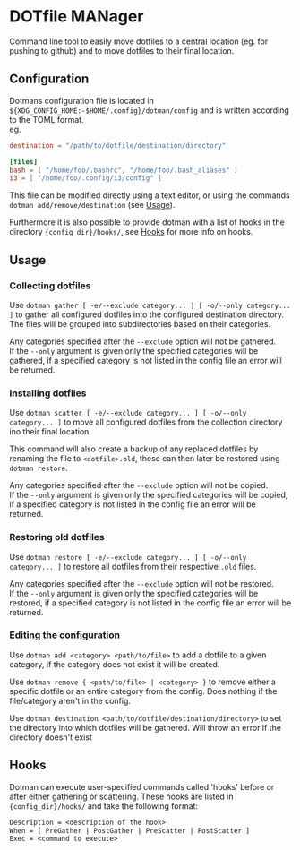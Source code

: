 # DOTfile MANager

Command line tool to easily move dotfiles to a central location (eg. for pushing to github)
and to move dotfiles to their final location.

## Configuration

Dotmans configuration file is located in `${XDG_CONFIG_HOME:-$HOME/.config}/dotman/config`
and is written according to the TOML format.\
eg.
```toml
destination = "/path/to/dotfile/destination/directory"

[files]
bash = [ "/home/foo/.bashrc", "/home/foo/.bash_aliases" ]
i3 = [ "/home/foo/.config/i3/config" ]
```

This file can be modified directly using a text editor, or using the commands `dotman add/remove/destination`
(see [Usage](##Usage)).

Furthermore it is also possible to provide dotman with a list of hooks in the directory
`{config_dir}/hooks/`, see [Hooks](##Hooks) for more info on hooks.

## Usage

### Collecting dotfiles

Use `dotman gather [ -e/--exclude category... ] [ -o/--only category... ]`
to gather all configured dotfiles into the configured destination directory.
The files will be grouped into subdirectories based on their categories.

Any categories specified after the `--exclude` option will not be gathered.\
If the `--only` argument is given only the specified categories will be gathered,
if a specified category is not listed in the config file an error will be returned.

### Installing dotfiles

Use `dotman scatter [ -e/--exclude category... ] [ -o/--only category... ]`
to move all configured dotfiles from the collection directory ino their final location.

This command will also create a backup of any replaced dotfiles by renaming the file to
`<dotfile>.old`, these can then later be restored using `dotman restore`.

Any categories specified after the `--exclude` option will not be copied.\
If the `--only` argument is given only the specified categories will be copied,
if a specified category is not listed in the config file an error will be returned.

### Restoring old dotfiles

Use `dotman restore [ -e/--exclude category... ] [ -o/--only category... ]`
to restore all dotfiles from their respective `.old` files.

Any categories specified after the `--exclude` option will not be restored.\
If the `--only` argument is given only the specified categories will be restored,
if a specified category is not listed in the config file an error will be returned.

### Editing the configuration

Use `dotman add <category> <path/to/file>` to add a dotfile to a given category,
if the category does not exist it will be created.

Use `dotman remove { <path/to/file> | <category> }` to remove either a specific dotfile
or an entire category from the config. Does nothing if the file/category aren't in the config.

Use `dotman destination <path/to/dotfile/destination/directory>` to set the directory into which
dotfiles will be gathered. Will throw an error if the directory doesn't exist

## Hooks

Dotman can execute user-specified commands called 'hooks' before or after either gathering or scattering.
These hooks are listed in `{config_dir}/hooks/` and take the following format:
```txt
Description = <description of the hook>
When = [ PreGather | PostGather | PreScatter | PostScatter ]
Exec = <command to execute>
```
